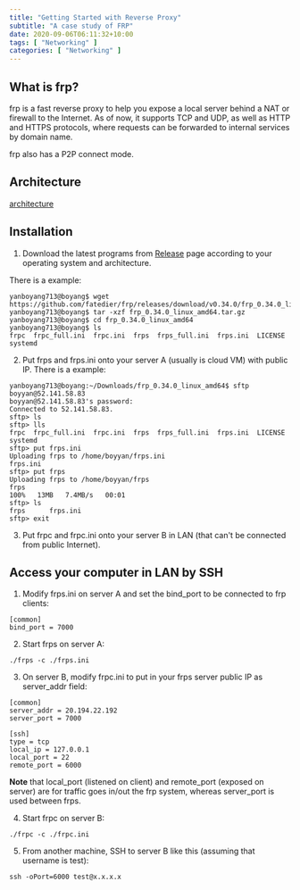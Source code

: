 ```yaml
---
title: "Getting Started with Reverse Proxy"
subtitle: "A case study of FRP"
date: 2020-09-06T06:11:32+10:00
tags: [ "Networking" ]
categories: [ "Networking" ]
---
```

## What is frp?
frp is a fast reverse proxy to help you expose a local server behind a NAT or firewall to the Internet. As of now, it supports TCP and UDP, as well as HTTP and HTTPS protocols, where requests can be forwarded to internal services by domain name.

frp also has a P2P connect mode.

## Architecture
[architecture](https://github.com/fatedier/frp/blob/dev/doc/pic/architecture.png)

## Installation
1. Download the latest programs from [Release](https://github.com/fatedier/frp/releases) page according to your operating system and architecture.

There is a example:
```console
yanboyang713@boyang$ wget https://github.com/fatedier/frp/releases/download/v0.34.0/frp_0.34.0_linux_amd64.tar.gz
yanboyang713@boyang$ tar -xzf frp_0.34.0_linux_amd64.tar.gz
yanboyang713@boyang$ cd frp_0.34.0_linux_amd64
yanboyang713@boyang$ ls
frpc  frpc_full.ini  frpc.ini  frps  frps_full.ini  frps.ini  LICENSE  systemd
```
2. Put frps and frps.ini onto your server A (usually is cloud VM) with public IP.
There is a example:
```console
yanboyang713@boyang:~/Downloads/frp_0.34.0_linux_amd64$ sftp boyyan@52.141.58.83
boyyan@52.141.58.83's password: 
Connected to 52.141.58.83.
sftp> ls
sftp> lls
frpc  frpc_full.ini  frpc.ini  frps  frps_full.ini  frps.ini  LICENSE  systemd
sftp> put frps.ini
Uploading frps to /home/boyyan/frps.ini
frps.ini  
sftp> put frps
Uploading frps to /home/boyyan/frps
frps                                                               100%   13MB   7.4MB/s   00:01    
sftp> ls
frps      frps.ini  
sftp> exit
```
3. Put frpc and frpc.ini onto your server B in LAN (that can't be connected from public Internet).

## Access your computer in LAN by SSH
1. Modify frps.ini on server A and set the bind_port to be connected to frp clients:
```
[common]
bind_port = 7000
```
2. Start frps on server A:
```console
./frps -c ./frps.ini
```
3. On server B, modify frpc.ini to put in your frps server public IP as server_addr field:
```
[common]
server_addr = 20.194.22.192
server_port = 7000

[ssh]
type = tcp
local_ip = 127.0.0.1
local_port = 22
remote_port = 6000
```
**Note** that local_port (listened on client) and remote_port (exposed on server) are for traffic goes in/out the frp system, whereas server_port is used between frps.

4. Start frpc on server B:
```
./frpc -c ./frpc.ini
```
5. From another machine, SSH to server B like this (assuming that username is test):
```console
ssh -oPort=6000 test@x.x.x.x
```

